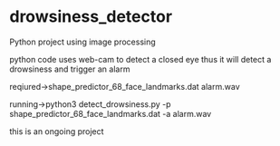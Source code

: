 # drowsiness_detector
Python project using image processing

python code uses web-cam to detect a closed eye thus it will detect a drowsiness 
and trigger an alarm

reqiured->shape_predictor_68_face_landmarks.dat
alarm.wav

running->python3 detect_drowsiness.py -p shape_predictor_68_face_landmarks.dat -a alarm.wav

this is an ongoing project
